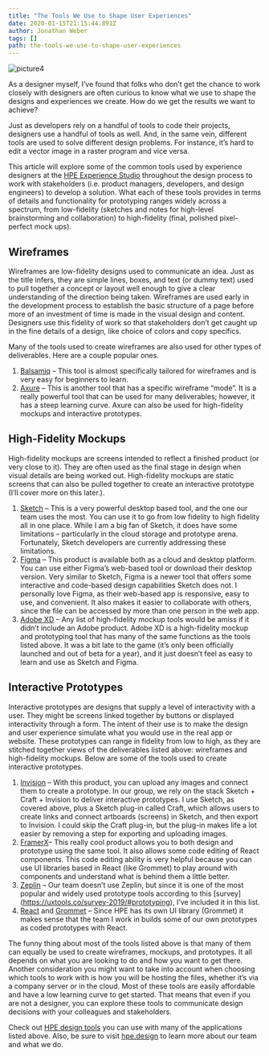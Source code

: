 ```yaml
---
title: "The Tools We Use to Shape User Experiences"
date: 2020-01-15T21:15:44.891Z
author: Jonathan Weber 
tags: []
path: the-tools-we-use-to-shape-user-experiences
---
```

![picture4](https://hpe-developer-portal.s3.amazonaws.com/uploads/media/2019/10/picture4-1579123006064.png)

As a designer myself, I’ve found that folks who don’t get the chance to work closely with designers are often curious to know what we use to shape the designs and experiences we create. How do we get the results we want to achieve?

Just as developers rely on a handful of tools to code their projects, designers use a handful of tools as well. And, in the same vein, different tools are used to solve different design problems. For instance, it’s hard to edit a vector image in a raster program and vice versa.

This article will explore some of the common tools used by experience designers at the [HPE Experience Studio](https://hpe.design/) throughout the design process to work with stakeholders (i.e. product managers, developers, and design engineers) to develop a solution. What each of these tools provides in terms of details and functionality for prototyping ranges widely across a spectrum, from low-fidelity (sketches and notes for high-level brainstorming and collaboration) to high-fidelity (final, polished pixel-perfect mock ups). 

## Wireframes

Wireframes are low-fidelity designs used to communicate an idea. Just as the title infers, they are simple lines, boxes, and text (or dummy text) used to pull together a concept or layout well enough to give a clear understanding of the direction being taken. Wireframes are used early in the development process to establish the basic structure of a page before more of an investment of time is made in the visual design and content. Designers use this fidelity of work so that stakeholders don’t get caught up in the fine details of a design, like choice of colors and copy specifics. 

Many of the tools used to create wireframes are also used for other types of deliverables. Here are a couple popular ones.

1. [Balsamiq](https://balsamiq.com/) – This tool is almost specifically tailored for wireframes and is very easy for beginners to learn. 
2. [Axure](https://www.axure.com/) – This is another tool that has a specific wireframe “mode”. It is a really powerful tool that can be used for many deliverables; however, it has a steep learning curve. Axure can also be used for high-fidelity mockups and interactive prototypes. 

## High-Fidelity Mockups

High-fidelity mockups are screens intended to reflect a finished product (or very close to it). They are often used as the final stage in design when visual details are being worked out. High-fidelity mockups are static screens that can also be pulled together to create an interactive prototype (I’ll cover more on this later.).
 
1. [Sketch](https://www.sketch.com/) – This is a very powerful desktop based tool, and the one our team uses the most. You can use it to go from low fidelity to high fidelity all in one place. While I am a big fan of Sketch, it does have some limitations – particularly in the cloud storage and prototype arena. Fortunately, Sketch developers are currently addressing these limitations.  
2. [Figma](https://www.figma.com/) – This product is available both as a cloud and desktop platform. You can use either Figma’s web-based tool or download their desktop version. Very similar to Sketch, Figma is a newer tool that offers some interactive and code-based design capabilities Sketch does not. I personally love Figma, as their web-based app is responsive, easy to use, and convenient. It also makes it easier to collaborate with others, since the file can be accessed by more than one person in the web app. 
3. [Adobe XD](https://www.adobe.com/products/xd.html) – Any list of high-fidelity mockup tools would be amiss if it didn’t include an Adobe product. Adobe XD is a high-fidelity mockup and prototyping tool that has many of the same functions as the tools listed above. It was a bit late to the game (it’s only been officially launched and out of beta for a year), and it just doesn’t feel as easy to learn and use as Sketch and Figma. 

## Interactive Prototypes

Interactive prototypes are designs that supply a level of interactivity with a user. They might be screens linked together by buttons or displayed interactivity through a form. The intent of their use is to make the design and user experience simulate what you would use in the real app or website. These prototypes can range in fidelity from low to high, as they are stitched together views of the deliverables listed above: wireframes and high-fidelity mockups. Below are some of the tools used to create interactive prototypes.

1. [Invision](https://www.invisionapp.com/) – With this product, you can upload any images and connect them to create a prototype. In our group, we rely on the stack Sketch + Craft + Invision to deliver interactive prototypes. I use Sketch, as covered above, plus a Sketch plug-in called Craft, which allows users to create links and connect artboards (screens) in Sketch, and then export to Invision. I could skip the Craft plug-in, but the plug-in makes life a lot easier by removing a step for exporting and uploading images.
2. [FramerX](https://www.framer.com/)– This really cool product allows you to both design and prototype using the same tool. It also allows some code editing of React components. This code editing ability is very helpful because you can use UI libraries based in React (like Grommet) to play around with components and understand what is behind them a little better. 
3. [Zeplin](https://zeplin.io/) – Our team doesn’t use Zeplin, but since it is one of the most popular and widely used prototype tools according to this [survey] (https://uxtools.co/survey-2019/#prototyping), I’ve included it in this list. 
4. [React](https://reactjs.org/) and [Grommet](https://v2.grommet.io/) – Since HPE has its own UI library (Grommet) it makes sense that the team I work in builds some of our own prototypes as coded prototypes with React.  

The funny thing about most of the tools listed above is that many of them can equally be used to create wireframes, mockups, and prototypes. It all depends on what you are looking to do and how you want to get there. Another consideration you might want to take into account when choosing which tools to work with is how you will be hosting the files, whether it’s via a company server or in the cloud. Most of these tools are easily affordable and have a low learning curve to get started. That means that even if you are not a designer, you can explore these tools to communicate design decisions with your colleagues and stakeholders. 

Check out [HPE design tools](https://hpe.design/resources) you can use with many of the applications listed above. Also, be sure to visit [hpe.design](https://hpe.design/) to learn more about our team and what we do.
